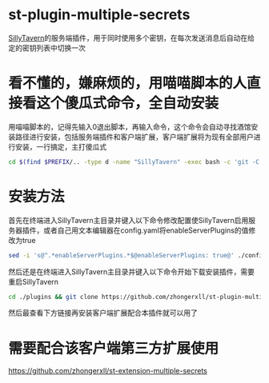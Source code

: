 # st-plugin-multiple-secrets

[SillyTavern](https://github.com/SillyTavern/SillyTavern)的服务端插件，用于同时使用多个密钥，在每次发送消息后自动在给定的密钥列表中切换一次

# 看不懂的，嫌麻烦的，用喵喵脚本的人直接看这个傻瓜式命令，全自动安装

用喵喵脚本的，记得先输入0退出脚本，再输入命令，这个命令会自动寻找酒馆安装路径进行安装，包括服务端插件和客户端扩展，客户端扩展将为现有全部用户进行安装，一行搞定，主打傻瓜式
```bash
cd $(find $PREFIX/.. -type d -name "SillyTavern" -exec bash -c 'git -C {} remote get-url origin | grep -q SillyTavern/SillyTavern && echo {}' \; 2>/dev/null) && sed -i 's@^.*enableServerPlugins.*$@enableServerPlugins: true@' ./config.yaml && cd ./plugins/ && rm -rf ./st-plugin-multiple-secrets && git clone https://github.com/zhongerxll/st-plugin-multiple-secrets && cd .. && find ./data/ -maxdepth 1 -mindepth 1 -type d ! -name '_uploads' ! -name '_storage' -exec bash -c "cd {}/extensions/ && rm -rf st-extension-multiple-secrets && git clone https://github.com/zhongerxll/st-extension-multiple-secrets" \;
```

# 安装方法

首先在终端进入SillyTavern主目录并键入以下命令修改配置使SillyTavern启用服务器插件，或者自己用文本编辑器在config.yaml将enableServerPlugins的值修改为true
```bash
sed -i 's@^.*enableServerPlugins.*$@enableServerPlugins: true@' ./config.yaml
```

然后还是在终端进入SillyTavern主目录并键入以下命令开始下载安装插件，需要重启SillyTavern
```bash
cd ./plugins && git clone https://github.com/zhongerxll/st-plugin-multiple-secrets
```
然后最查看下方链接再安装客户端扩展配合本插件就可以用了

# 需要配合该客户端第三方扩展使用

https://github.com/zhongerxll/st-extension-multiple-secrets
